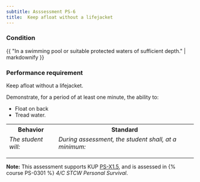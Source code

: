 ```yaml
---
subtitle: Asssessment PS-6
title:  Keep afloat without a lifejacket
---
```




### Condition

{{ "In a swimming pool or suitable protected waters of sufficient depth." | markdownify }}

### Performance requirement 

<table width='100%' class='Guidelines'>
 <thead>
 <tr>
     <th class='thirty'>Behavior</th>
     <th class='seventy'>Standard</th>
 </tr>
 <tr>
     <td><em>The student will:</em></td>
     <td><em>During assessment, the student shall, at a minimum:</em></td>
 </tr>
 </thead>
 <tbody>


<!--rowstart-->

Keep afloat without a lifejacket.

<!--cellbreak-->

Demonstrate, for a period of at least one minute,  the ability to:

*  Float on back
*  Tread water.

<!--rowend-->


 </tbody>
 </table>



*****

**Note:** This assessment supports KUP [PS-X1.5]({{site.baseurl}}/tables/611.html#PS-X1.5), and is assessed in  {% course  PS-0301 %}  *4/C STCW Personal Survival*. 

